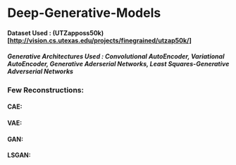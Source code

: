 # Deep-Generative-Models
#### Dataset Used : (UTZapposs50k)[http://vision.cs.utexas.edu/projects/finegrained/utzap50k/]

##### Generative Architectures Used : Convolutional AutoEncoder, Variational AutoEncoder, Generative Aderserial Networks, Least Squares-Generative Adverserial Networks
### Few Reconstructions:
#### CAE:
#### VAE:
#### GAN:
#### LSGAN:
